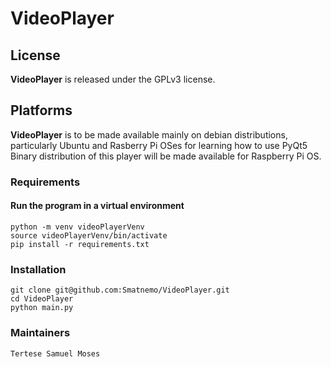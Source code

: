 # VideoPlayer

## License
**VideoPlayer** is released under the GPLv3 license.

## Platforms
**VideoPlayer** is to be made available mainly on debian distributions, particularly Ubuntu and Rasberry Pi OSes for learning how to use PyQt5
Binary distribution of this player will be made available for Raspberry Pi OS.

### Requirements		
#### Run the program in a virtual environment 
	python -m venv videoPlayerVenv
	source videoPlayerVenv/bin/activate
	pip install -r requirements.txt

### Installation
	git clone git@github.com:Smatnemo/VideoPlayer.git
	cd VideoPlayer
	python main.py 
		
### Maintainers
	Tertese Samuel Moses
